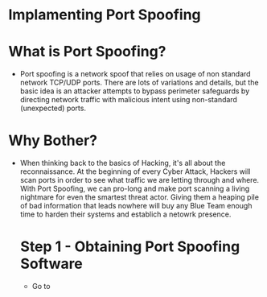 # Implamenting Port Spoofing 

# What is Port Spoofing? 
 - Port spoofing is a network spoof that relies on usage of non standard network TCP/UDP ports. There are lots of variations and details, but the basic idea is an 
   attacker attempts to bypass perimeter safeguards by directing network traffic with malicious intent using non-standard (unexpected) ports. 
   
# Why Bother? 
- When thinking back to the basics of Hacking, it's all about the reconnaissance. At the beginning of every Cyber Attack, Hackers will scan ports in order to see what
  traffic we are letting through and where. With Port Spoofing, we can pro-long and make port scanning a living nightmare for even the smartest threat actor. Giving
  them a heaping pile of bad information that leads nowhere will buy any Blue Team enough time to harden their systems and establich a netowrk presence.
  
  # Step 1 - Obtaining Port Spoofing Software  
  
   - Go to 
  
  
